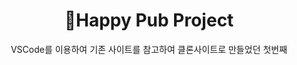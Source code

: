 <div align='center'>
<h1> 🍻Happy Pub Project </h1>
<p>VSCode를 이용하여 기존 사이트를 참고하여 클론사이트로 만들었던 첫번째</p>
</div>
